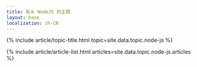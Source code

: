 ```yaml
---
title: 有关 NodeJS 的主题
layout: base
localization: zh-CN
---
```


{% include article/topic-title.html
  topic=site.data.topic.node-js
%}

{% include article/article-list.html 
  articles=site.data.topic.node-js.articles
%}
